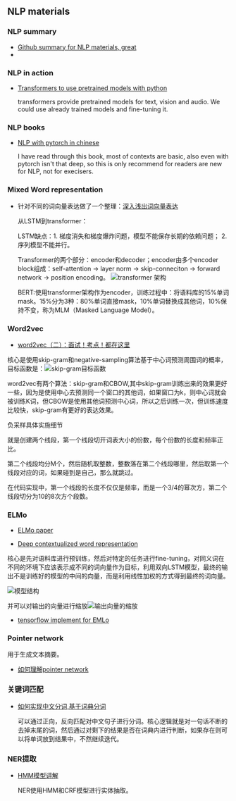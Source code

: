 ## NLP materials

### NLP summary

- [Github summary for NLP materials, great](https://github.com/DA-southampton/NLP_ability)
- 

### NLP in action

- [Transformers to use pretrained models with python](https://huggingface.co/docs/transformers/index)

    transformers provide pretrained models for text, vision and audio. We could use already trained models and fine-tuning it.

### NLP books

- [NLP with pytorch in chinese](https://nlp-pt.apachecn.org/#/docs/1)
  
  I have read through this book, most of contexts are basic, also even with pytorch isn't that deep, so this is only recommend for readers are new for NLP, not for execisers.

### Mixed Word representation

- 针对不同的词向量表达做了一个整理：[深入浅出词向量表达](https://mp.weixin.qq.com/s/UE7ClHu7kiY_HXoJrZ0CwA)
  
  从LSTM到transformer：
 
  LSTM缺点：1. 梯度消失和梯度爆炸问题，模型不能保存长期的依赖问题； 2. 序列模型不能并行。

  Transformer的两个部分：encoder和decoder；encoder由多个encoder block组成：self-attention -> layer norm -> skip-conneciton -> forward network -> position encoding。 
  ![transformer 架构](https://mmbiz.qpic.cn/mmbiz_png/rB4jswrswuyr4LiawVUqgvEODNvojxd1T3R6tbVkFm0ChAwSxjtJvUtAtOGWM6t49w0tT79KrRXGCycUlGjtoIg/640?wx_fmt=png&tp=webp&wxfrom=5&wx_lazy=1&wx_co=1)

  BERT:使用transformer架构作为encoder，训练过程中：将语料库的15%单词mask。15%分为3种：80%单词直接mask，10%单词替换成其他词，10%保持不变，称为MLM（Masked Language Model）。


### Word2vec

 - [word2vec（二）：面试！考点！都在这里](https://zhuanlan.zhihu.com/p/133025678)
  
核心是使用skip-gram和negative-sampling算法基于中心词预测周围词的概率，目标函数是：![skip-gram目标函数](https://pic4.zhimg.com/80/v2-1d9d0a01f5c0c1a8d68e5a5951cbdeef_1440w.jpg)

word2vec有两个算法：skip-gram和CBOW,其中skip-gram训练出来的效果更好一些，因为是使用中心去预测同一个窗口的其他词，如果窗口为k，则中心词就会被训练K词，但CBOW是使用其他词预测中心词，所以之后训练一次，但训练速度比较快，skip-gram有更好的表达效果。

负采样具体实施细节

就是创建两个线段，第一个线段切开词表大小的份数，每个份数的长度和频率正比。

第二个线段均分M个，然后随机取整数，整数落在第二个线段哪里，然后取第一个线段对应的词，如果碰到是自己，那么就跳过。

在代码实现中，第一个线段的长度不仅仅是频率，而是一个3/4的幂次方，第二个线段切分为10的8次方个段数。


### ELMo

- [ELMo paper](https://arxiv.org/pdf/1802.05365.pdf)

- [Deep contextualized word representation](https://www.cnblogs.com/jiangxinyang/p/10060887.html)

核心是先对语料库进行预训练，然后对特定的任务进行fine-tuning，对同义词在不同的环境下应该表示成不同的词向量作为目标，利用双向LSTM模型，最终的输出不是训练好的模型的中间的向量，而是利用线性加权的方式得到最终的词向量。

![模型结构](https://img2018.cnblogs.com/blog/1335117/201812/1335117-20181203205511185-937791986.png)

并可以对输出的向量进行缩放![输出向量的缩放](https://img2018.cnblogs.com/blog/1335117/201812/1335117-20181203205956715-1715160653.png)

- [tensorflow implement for EMLo](https://github.com/allenai/bilm-tf)

### Pointer network

用于生成文本摘要。

- [如何理解pointer network](https://zhuanlan.zhihu.com/p/48959800)


### 关键词匹配

- [如何实现中文分词,基于词典分词](https://github.com/DA-southampton/NLP_ability/blob/master/深度学习自然语言处理/关键词提取/中文分词/基于词典的正向最大匹配和逆向最大匹配中文分词.md)
  
  可以通过正向，反向匹配对中文句子进行分词。核心逻辑就是对一句话不断的去掉末尾的词，然后通过对剩下的结果是否在词典内进行判断，如果存在则可以将单词放到结果中，不然继续迭代。


### NER提取

- [HMM模型讲解](https://www.cnblogs.com/skyme/p/4651331.html)
  
  NER使用HMM和CRF模型进行实体抽取。